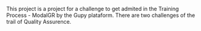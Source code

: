This project is a project for a challenge to get admited in the Training Process - ModalGR by the Gupy plataform. There are two challenges of the trail of Quality Assurence.
